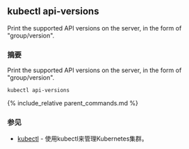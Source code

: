---
---
## kubectl api-versions

Print the supported API versions on the server, in the form of "group/version".

### 摘要


Print the supported API versions on the server, in the form of "group/version".

```
kubectl api-versions
```

{% include_relative parent_commands.md %}

### 参见

* [kubectl](/docs/user-guide/kubectl/kubectl/)	 - 使用kubectl来管理Kubernetes集群。


